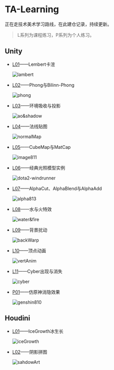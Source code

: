 # TA-Learning

正在走技术美术学习路线，在此建仓记录，持续更新。

> L系列为课程练习，P系列为个人练习。

## Unity

- [L01](./Unity/L01)——Lembert卡渲

  ![lambert](Unity/L01/Pics/image-20210809214549029.png)

- [L02](./Unity/L02)——Phong与Bilinn-Phong

  ![phong](Unity/L02/Pics/image-20210809215715099.png)

- [L03](./Unity/L03)——环境吸收与投影

  ![ao&shadow](Unity/L03/Pics/image-20210809220010907.png)
  
- [L04](./Unity/L04)——法线贴图

  ![normalMap](Unity/L04/Pics/image-20210809230330461.png)
  
- [L05](./Unity/L05)——CubeMap与MatCap

  ![image811](Unity/L05/Pics/2021-08-11%2010-23-20%2000_00_00-00_00_08.gif)

- [L06](Unity/L06)——经典光照模型实例

  ![dota2-windrunner](Unity/L06/Pics/Snipaste_2021-08-12_18-25-56.png)

- [L07](Unity/L07)——AlphaCut、AlphaBlend与AlphaAdd

  ![alpha813](Unity/L07/Pics/Snipaste_2021-08-13_15-59-06.png)

- [L08](Unity/L08)——水与火特效

  ![water&fire](Unity/L08/Pics/2021-08-13%2021-39-00.gif)

- [L09](Unity/L09)——背景扰动

  ![backWarp](Unity/L09/Pics/Snipaste_2021-08-14_11-47-28.png)

- [L10](Unity/L10)——顶点动画

  ![vertAnim](Unity/L10/Pics/2021-08-16-17-57-47.gif)

- [L11](Unity/L11)——Cyber出现与消失

  ![cyber](Unity/L11/Pics/%E5%BA%8F%E5%88%97%2008_1.gif)

- [P01](./Unity/P01)——仿原神消隐效果

  ![genshin810](Unity/P01/Pics/2021-08-10-21-15-27.gif)

## Houdini

- [L01](Houdini/L01)——IceGrowth冰生长

  ![iceGrowth](Houdini/L01/Pics/ice_growth.mantra1.gif)
  
- [L02](Houdini/L02)——阴影拼图

  ![sahdowArt](Houdini/L02/Pics/zju.png)
